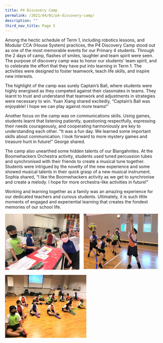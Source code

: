 ```yaml
---
title: P4 Discovery Camp
permalink: /2021/04/01/p4-discovery-camp/
description: ""
third_nav_title: Page 5
---
```

<p>Among the hectic schedule of Term 1, including robotics lessons, and Modular CCA (House System) practices, the P4 Discovery Camp stood out as one of the most memorable events for our Primary 4 students. Through the 2 days of camp, flashes of smiles, laughter and team spirit were seen. The purpose of discovery camp was to honor our students' team spirit, and to celebrate the effort that they have put into learning in Term 1. The activities were designed to foster teamwork, teach life skills, and inspire new interests.</p>
<p>The highlight of the camp was surely Captain&rsquo;s Ball, where students were highly energised as they competed against their classmates in teams. They learnt to trust and understand that teamwork and adjustments in strategies were necessary to win. Yuan Xiang shared excitedly, &ldquo;Captain&rsquo;s Ball was enjoyable! I hope we can play against more teams!&rdquo;</p>
<p>Another focus on the camp was on communications skills. Using games, students learnt that listening patiently, questioning respectfully, expressing their needs courageously, and cooperating harmoniously are key to understanding each other. &ldquo;It was a fun day. We learned some important skills about communication. I look forward to more mystery games and treasure hunt in future!&rdquo; George shared.</p>
<p>The camp also unearthed some hidden talents of our Blangahnites. At the Boomwhackers Orchestra activity, students used tuned percussion tubes and synchronised with their friends to create a musical tune together. Students were intrigued by the novelty of the new experience and some showed musical talents in their quick grasp of a new musical instrument. Sophia shared, &ldquo;I like the Boomwhackers activity as we get to synchronise and create a melody. I hope for more orchestra-like activities in future!&rdquo;</p>
<p>Working and learning together as a family was an amazing experience for our dedicated teachers and curious students. Ultimately, it is such little moments of engaged and experiential learning that creates the fondest memories of our school life.</p>

![](/images/p4dc1.png)

<img src="/images/3-1024x794.jpg" 
     style="width:53%">


